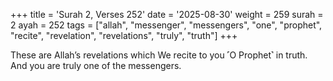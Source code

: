 +++
title = 'Surah 2, Verses 252'
date = '2025-08-30'
weight = 259
surah = 2
ayah = 252
tags = ["allah", "messenger", "messengers", "one", "prophet", "recite", "revelation", "revelations", "truly", "truth"]
+++

These are Allah’s revelations which We recite to you ˹O Prophet˺ in truth. And you are truly one of the messengers.